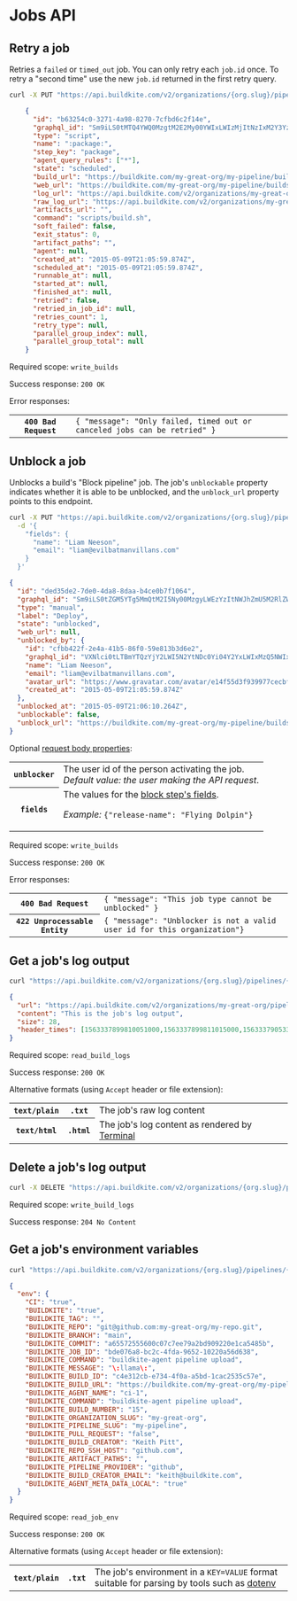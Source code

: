 # Jobs API


## Retry a job

Retries a `failed` or `timed_out` job. You can only retry each `job.id` once. To retry a "second time" use the new `job.id` returned in the first retry query.

```bash
curl -X PUT "https://api.buildkite.com/v2/organizations/{org.slug}/pipelines/{pipeline.slug}/builds/{build.number}/jobs/{job.id}/retry"
```

```json
    {
      "id": "b63254c0-3271-4a98-8270-7cfbd6c2f14e",
      "graphql_id": "Sm9iLS0tMTQ4YWQ0MzgtM2E2My00YWIxLWIzMjItNzIxM2Y3YzJhMWFi",
      "type": "script",
      "name": ":package:",
      "step_key": "package",
      "agent_query_rules": ["*"],
      "state": "scheduled",
      "build_url": "https://buildkite.com/my-great-org/my-pipeline/builds/1",
      "web_url": "https://buildkite.com/my-great-org/my-pipeline/builds/1#b63254c0-3271-4a98-8270-7cfbd6c2f14e",
      "log_url": "https://api.buildkite.com/v2/organizations/my-great-org/pipelines/my-pipeline/builds/1/jobs/b63254c0-3271-4a98-8270-7cfbd6c2f14e/log",
      "raw_log_url": "https://api.buildkite.com/v2/organizations/my-great-org/pipelines/my-pipeline/builds/1/jobs/b63254c0-3271-4a98-8270-7cfbd6c2f14e/log.txt",
      "artifacts_url": "",
      "command": "scripts/build.sh",
      "soft_failed": false,
      "exit_status": 0,
      "artifact_paths": "",
      "agent": null,
      "created_at": "2015-05-09T21:05:59.874Z",
      "scheduled_at": "2015-05-09T21:05:59.874Z",
      "runnable_at": null,
      "started_at": null,
      "finished_at": null,
      "retried": false,
      "retried_in_job_id": null,
      "retries_count": 1,
      "retry_type": null,
      "parallel_group_index": null,
      "parallel_group_total": null
    }
```

Required scope: `write_builds`

Success response: `200 OK`

Error responses:

<table>
<tbody>
  <tr><th><code>400 Bad Request</code></th><td><code>{ "message": "Only failed, timed out or canceled jobs can be retried" }</code></td></tr>
</tbody>
</table>

## Unblock a job

Unblocks a build's "Block pipeline" job. The job's `unblockable` property indicates whether it is able to be unblocked, and the `unblock_url` property points to this endpoint.

```bash
curl -X PUT "https://api.buildkite.com/v2/organizations/{org.slug}/pipelines/{pipeline.slug}/builds/{build.number}/jobs/{job.id}/unblock"  \
  -d '{
    "fields": {
      "name": "Liam Neeson",
      "email": "liam@evilbatmanvillans.com"
    }
  }'
```

```json
{
  "id": "ded35de2-7de0-4da8-8daa-b4ce0b7f1064",
  "graphql_id": "Sm9iLS0tZGM5YTg5MmQtM2I5Ny00MzgyLWEzYzItNWJhZmU5M2RlZWI1",
  "type": "manual",
  "label": "Deploy",
  "state": "unblocked",
  "web_url": null,
  "unblocked_by": {
    "id": "cfbb422f-2e4a-41b5-86f0-59e813b3d6e2",
    "graphql_id": "VXNlci0tLTBmYTQzYjY2LWI5N2YtNDc0Yi04Y2YxLWIxMzQ5NWIxYjRjMQ==",
    "name": "Liam Neeson",
    "email": "liam@evilbatmanvillans.com",
    "avatar_url": "https://www.gravatar.com/avatar/e14f55d3f939977cecbf51b64ff6f861",
    "created_at": "2015-05-09T21:05:59.874Z"
  },
  "unblocked_at": "2015-05-09T21:06:10.264Z",
  "unblockable": false,
  "unblock_url": "https://buildkite.com/my-great-org/my-pipeline/builds/1#ded35de2-7de0-4da8-8daa-b4ce0b7f1064"
}
```

Optional [request body properties](/docs/api#request-body-properties):

<table>
<tbody>
  <tr><th><code>unblocker</code></th><td>The user id of the person activating the job.<br><em>Default value: the user making the API request</em>.</td></tr>
  <tr><th>
    <code>fields</code></th><td>The values for the <a href="/docs/pipelines/block-step#block-step-attributes">block step's fields</a>.<br>
    <p class="Docs__api-param-eg"><em>Example:</em> <code>{"release-name": "Flying Dolpin"}</code></p>
  </td></tr>
</tbody>
</table>

Required scope: `write_builds`

Success response: `200 OK`

Error responses:

<table>
<tbody>
  <tr><th><code>400 Bad Request</code></th><td><code>{ "message": "This job type cannot be unblocked" }</code></td></tr>
  <tr><th><code>422 Unprocessable Entity</code></th><td><code>{ "message": "Unblocker is not a valid user id for this organization"}</code></td></tr>
</tbody>
</table>

## Get a job's log output

```bash
curl "https://api.buildkite.com/v2/organizations/{org.slug}/pipelines/{pipeline.slug}/builds/{build.number}/jobs/{job.id}/log"
```

```json
{
  "url": "https://api.buildkite.com/v2/organizations/my-great-org/pipelines/my-pipeline/builds/1/jobs/b63254c0-3271-4a98-8270-7cfbd6c2f14e/log",
  "content": "This is the job's log output",
  "size": 28,
  "header_times": [1563337899810051000,1563337899811015000,1563337905336878000,1563337906589603000,156333791038291900]
}
```

Required scope: `read_build_logs`

Success response: `200 OK`

Alternative formats (using `Accept` header or file extension):

<table>
<tbody>
  <tr><th><code>text/plain</code></th><th><code>.txt</code></th><td>The job's raw log content</td></tr>
  <tr><th><code>text/html</code></th><th><code>.html</code></th><td>The job's log content as rendered by <a href="http://buildkite.github.io/terminal-to-html/">Terminal</a></td></tr>
</tbody>
</table>

## Delete a job's log output

```bash
curl -X DELETE "https://api.buildkite.com/v2/organizations/{org.slug}/pipelines/{pipeline.slug}/builds/{build.number}/jobs/{job.id}/log"
```

Required scope: `write_build_logs`

Success response: `204 No Content`

## Get a job's environment variables

```bash
curl "https://api.buildkite.com/v2/organizations/{org.slug}/pipelines/{pipeline.slug}/builds/{build.number}/jobs/{job.id}/env"
```

```json
{
  "env": {
    "CI": "true",
    "BUILDKITE": "true",
    "BUILDKITE_TAG": "",
    "BUILDKITE_REPO": "git@github.com:my-great-org/my-repo.git",
    "BUILDKITE_BRANCH": "main",
    "BUILDKITE_COMMIT": "a65572555600c07c7ee79a2bd909220e1ca5485b",
    "BUILDKITE_JOB_ID": "bde076a8-bc2c-4fda-9652-10220a56d638",
    "BUILDKITE_COMMAND": "buildkite-agent pipeline upload",
    "BUILDKITE_MESSAGE": "\:llama\:",
    "BUILDKITE_BUILD_ID": "c4e312cb-e734-4f0a-a5bd-1cac2535c57e",
    "BUILDKITE_BUILD_URL": "https://buildkite.com/my-great-org/my-pipeline/builds/15",
    "BUILDKITE_AGENT_NAME": "ci-1",
    "BUILDKITE_COMMAND": "buildkite-agent pipeline upload",
    "BUILDKITE_BUILD_NUMBER": "15",
    "BUILDKITE_ORGANIZATION_SLUG": "my-great-org",
    "BUILDKITE_PIPELINE_SLUG": "my-pipeline",
    "BUILDKITE_PULL_REQUEST": "false",
    "BUILDKITE_BUILD_CREATOR": "Keith Pitt",
    "BUILDKITE_REPO_SSH_HOST": "github.com",
    "BUILDKITE_ARTIFACT_PATHS": "",
    "BUILDKITE_PIPELINE_PROVIDER": "github",
    "BUILDKITE_BUILD_CREATOR_EMAIL": "keith@buildkite.com",
    "BUILDKITE_AGENT_META_DATA_LOCAL": "true"
  }
}
```

Required scope: `read_job_env`

Success response: `200 OK`

Alternative formats (using `Accept` header or file extension):

<!-- vale off -->
<table>
<tbody>
  <tr><th><code>text/plain</code></th><th><code>.txt</code></th><td>The job's environment in a <code>KEY=VALUE</code> format suitable for parsing by tools such as <a href="https://github.com/bkeepers/dotenv">dotenv</a></td></tr>
</tbody>
</table>
<!-- vale on -->
